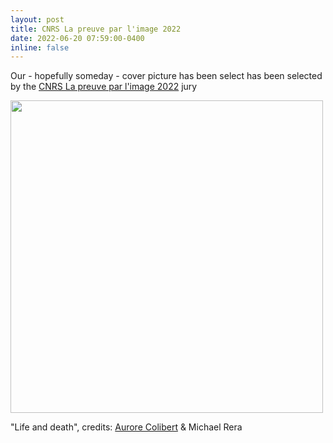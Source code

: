 ```yaml
---
layout: post
title: CNRS La preuve par l'image 2022
date: 2022-06-20 07:59:00-0400
inline: false
---
```


Our - hopefully someday - cover picture has been select has been selected by the <a href="https://www.concours-preuve-image.fr/">CNRS La preuve par l'image 2022</a> jury


<p class="aligncenter">
  <img src="https://user-images.githubusercontent.com/27353251/178017995-6663ecde-452b-4cb2-bd20-6bf3560ae297.jpg" width=500>
</p>
"Life and death", credits: <a href="https://www.aurorecolibert.com/">Aurore Colibert</a> & Michael Rera 
